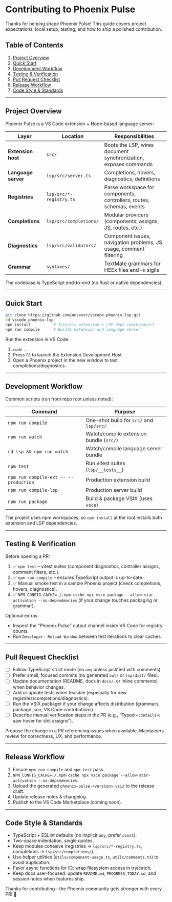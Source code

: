 # Contributing to Phoenix Pulse

Thanks for helping shape Phoenix Pulse! This guide covers project expectations, local setup, testing, and how to ship a polished contribution.

## Table of Contents

1. [Project Overview](#project-overview)
2. [Quick Start](#quick-start)
3. [Development Workflow](#development-workflow)
4. [Testing & Verification](#testing--verification)
5. [Pull Request Checklist](#pull-request-checklist)
6. [Release Workflow](#release-workflow)
7. [Code Style & Standards](#code-style--standards)

---

## Project Overview

Phoenix Pulse is a VS Code extension + Node-based language server:

| Layer | Location | Responsibilities |
| --- | --- | --- |
| **Extension host** | `src/` | Boots the LSP, wires document synchronization, exposes commands |
| **Language server** | `lsp/src/server.ts` | Completions, hovers, diagnostics, definitions |
| **Registries** | `lsp/src/*-registry.ts` | Parse workspace for components, controllers, routes, schemas, events |
| **Completions** | `lsp/src/completions/` | Modular providers (components, assigns, JS, routes, etc.) |
| **Diagnostics** | `lsp/src/validators/` | Component issues, navigation problems, JS usage, comment filtering |
| **Grammar** | `syntaxes/` | TextMate grammars for HEEx files and `~H` sigils |

The codebase is TypeScript end-to-end (no Rust or native dependencies).

---

## Quick Start

```bash
git clone https://github.com/onsever/vscode-phoenix-lsp.git
cd vscode-phoenix-lsp
npm install          # Installs extension + LSP deps (workspaces)
npm run compile      # Builds extension and language server
```

Run the extension in VS Code:

1. `code .`
2. Press `F5` to launch the Extension Development Host.
3. Open a Phoenix project in the new window to test completions/diagnostics.

---

## Development Workflow

Common scripts (run from repo root unless noted):

| Command | Purpose |
| --- | --- |
| `npm run compile` | One-shot build for `src/` and `lsp/src/` |
| `npm run watch` | Watch/compile extension bundle (`src/`) |
| `cd lsp && npm run watch` | Watch/compile language server bundle |
| `npm test` | Run vitest suites (`lsp/__tests__`) |
| `npm run compile-ext -- --production` | Production extension build |
| `npm run compile-lsp` | Production server build |
| `npm run package` | Build & package VSIX (uses `vsce`) |

The project uses npm workspaces, so `npm install` at the root installs both extension and LSP dependencies.

---

## Testing & Verification

Before opening a PR:

1. ✅ `npm test` – vitest suites (component diagnostics, controller assigns, comment filters, etc.).
2. ✅ `npm run compile` – ensures TypeScript output is up-to-date.
3. ✅ Manual smoke test in a sample Phoenix project (check completions, hovers, diagnostics).
4. ✅ `NPM_CONFIG_CACHE=./.npm-cache npx vsce package --allow-star-activation --no-dependencies` (if your change touches packaging or grammar).

Optional extras:

- Inspect the “Phoenix Pulse” output channel inside VS Code for registry counts.
- Run `Developer: Reload Window` between test iterations to clear caches.

---

## Pull Request Checklist

- [ ] Follow TypeScript strict mode (no `any` unless justified with comments).
- [ ] Prefer small, focused commits (no generated `out/` or `lsp/dist/` files).
- [ ] Update documentation (README, docs in `docs/`, or inline comments) when behavior changes.
- [ ] Add or update tests when feasible (especially for new registries/completions/diagnostics).
- [ ] Run the VSIX packager if your change affects distribution (grammars, package.json, VS Code contributions).
- [ ] Describe manual verification steps in the PR (e.g., “Typed `<:details>`: saw hover for slot assigns”).

Propose the change in a PR referencing issues when available. Maintainers review for correctness, UX, and performance.

---

## Release Workflow

1. Ensure `npm run compile` and `npm test` pass.
2. `NPM_CONFIG_CACHE=./.npm-cache npx vsce package --allow-star-activation --no-dependencies`.
3. Upload the generated `phoenix-pulse-<version>.vsix` to the release draft.
4. Update release notes & changelog.
5. Publish to the VS Code Marketplace (coming soon).

---

## Code Style & Standards

- TypeScript + ESLint defaults (no implicit `any`, prefer `const`).
- Two-space indentation, single quotes.
- Keep modules cohesive (registries -> `lsp/src/*-registry.ts`, completions -> `lsp/src/completions/`).
- Use helper utilities (`utils/component-usage.ts`, `utils/comments.ts`) to avoid duplication.
- Favor async functions for IO; wrap filesystem access in try/catch.
- Keep docs user-focused: update `README.md`, `PROGRESS_TODAY.md`, and session notes when features ship.

Thanks for contributing—the Phoenix community gets stronger with every PR! 🚀
